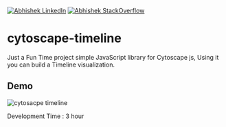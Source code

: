 [![Abhishek LinkedIn](https://img.shields.io/badge/Abhishek-LinkedIn-blue.svg?style=for-the-badge)](https://www.linkedin.com/in/abhishek-bhardwaj-b16764166) [![Abhishek StackOverflow](https://img.shields.io/badge/Abhishek-StackOverflow-orange.svg?style=for-the-badge)](https://stackoverflow.com/users/6870223/abhi?tab=profile)

# cytoscape-timeline
Just a Fun Time project
simple JavaScript library for Cytoscape js, Using it you can build a Timeline visualization.

## Demo
![cytosacpe timeline](https://media.giphy.com/media/AuHDF9hOC54IapaSJl/giphy.gif)

Development Time : 3 hour



